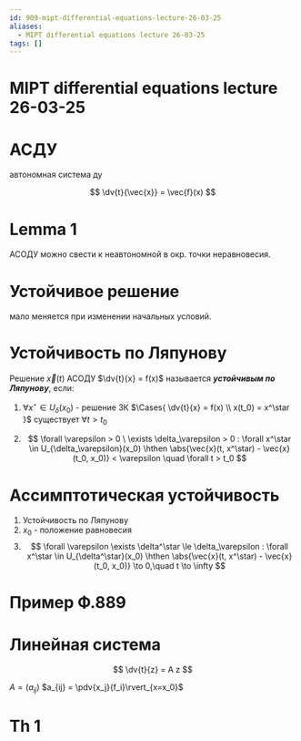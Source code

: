 ```yaml
---
id: 909-mipt-differential-equations-lecture-26-03-25
aliases:
  - MIPT differential equations lecture 26-03-25
tags: []
---
```


# MIPT differential equations lecture 26-03-25

# АСДУ

автономная система ду

$$
\dv{t}{\vec{x}} = \vec{f}(x)
$$

# Lemma 1

АСОДУ можно свести к неавтономной в окр. точки неравновесия.

# Устойчивое решение

мало меняется при изменении начальных условий.

# Устойчивость по Ляпунову

Решение $\vec{x}(t)$ АСОДУ $\dv{t}{x} = f(x)$ называется **_устойчивым по Ляпунову_**, если:

1. $\forall x^\star \in U_\delta(x_0)$ - решение ЗК $\Cases{
\dv{t}{x} = f(x) \\
x(t_0) = x^\star
}$ существует $\forall t > t_0$

2. $$
   \forall \varepsilon > 0 \ \exists \delta_\varepsilon > 0 :
   \forall x^\star \in U_{\delta_\varepsilon}(x_0) \hthen
   \abs{\vec{x}(t, x^\star) - \vec{x}(t_0, x_0)} < \varepsilon
   \quad
   \forall t > t_0
   $$

# Ассимптотическая устойчивость

1. Устойчивость по Ляпунову
2. $x_0$ - положение равновесия
3. $$
   \forall \varepsilon \exists \delta^\star \le \delta_\varepsilon :
   \forall x^\star \in U_{\delta^\star}(x_0) \hthen
   \abs{\vec{x}(t, x^\star) - \vec{x}(t_0, x_0)} \to 0,\quad t \to \infty
   $$

# Пример Ф.889

# Линейная система

$$
\dv{t}{z} = A z
$$

$A = (a_{ij})$
$a_{ij} = \pdv{x_j}{f_i}\rvert_{x=x_0}$ 

# Th 1
